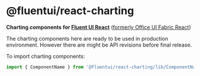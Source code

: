 # @fluentui/react-charting

**Charting components for [Fluent UI React](https://developer.microsoft.com/en-us/fluentui)**
([formerly Office UI Fabric React](https://developer.microsoft.com/en-us/office/blogs/ui-fabric-is-evolving-into-fluent-ui/))

The charting components here are ready to be used in production environment. However there are might be API revisions before final release.

To import charting components:

```js
import { ComponentName } from '@fluentui/react-charting/lib/ComponentName';
```
